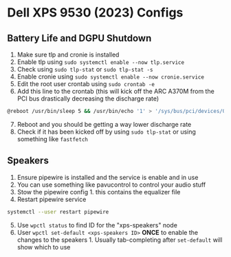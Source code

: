 # Dell XPS 9530 (2023) Configs

## Battery Life and DGPU Shutdown

1. Make sure tlp and cronie is installed
2. Enable tlp using `sudo systemctl enable --now tlp.service`
3. Check using `sudo tlp-stat` or `sudo tlp-stat -s`
4. Enable cronie using `sudo systemctl enable --now cronie.service`
5. Edit the root user crontab using `sudo crontab -e`
6. Add this line to the crontab (this will kick off the ARC A370M from the PCI bus drastically decreasing the discharge rate)

```bash
@reboot /usr/bin/sleep 5 && /usr/bin/echo '1' > '/sys/bus/pci/devices/0000:03:00.0/remove'
```

7. Reboot and you should be getting a way lower discharge rate
8. Check if it has been kicked off by using `sudo tlp-stat` or using something like `fastfetch`

## Speakers

1. Ensure pipewire is installed and the service is enable and in use
2. You can use something like pavucontrol to control your audio stuff
3. Stow the pipewire config 1. this contains the equalizer file
4. Restart pipewire service

```bash
systemctl --user restart pipewire
```

5. Use `wpctl status` to find ID for the "xps-speakers" node
6. User `wpctl set-default <xps-speakers ID>` **ONCE** to enable the changes to the speakers 1. Usually tab-completing after `set-default` will show which to use
